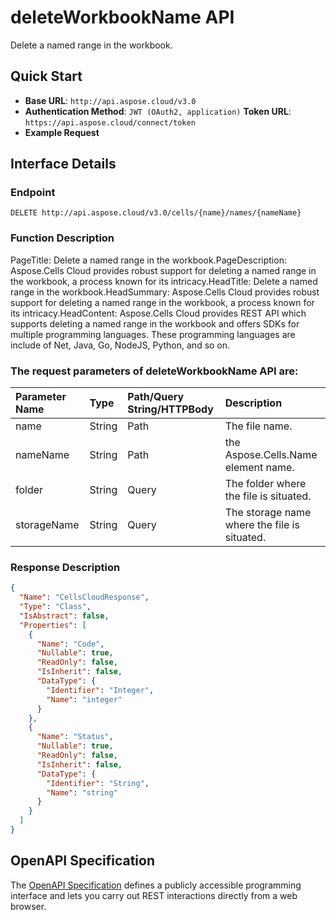 # **deleteWorkbookName API**

Delete a named range in the workbook. 

## **Quick Start**

- **Base URL**: `http://api.aspose.cloud/v3.0`
- **Authentication Method**: `JWT (OAuth2, application)`  **Token URL**: `https://api.aspose.cloud/connect/token`
- **Example Request** 
<script src="https://gist.github.com/aspose-cells-cloud-gists/8a5b324fdf3e574dbd747c1a1e24b05d.js?file=Example30_DeleteWorkbookName.cs"></script>

## **Interface Details**

### **Endpoint** 

```
DELETE http://api.aspose.cloud/v3.0/cells/{name}/names/{nameName}
```

### **Function Description**
PageTitle: Delete a named range in the workbook.PageDescription: Aspose.Cells Cloud provides robust support for deleting a named range in the workbook, a process known for its intricacy.HeadTitle:  Delete a named range in the workbook.HeadSummary: Aspose.Cells Cloud provides robust support for deleting a named range in the workbook, a process known for its intricacy.HeadContent: Aspose.Cells Cloud provides REST API which supports deleting a named range in the workbook and offers SDKs for multiple programming languages. These programming languages are include of Net, Java, Go, NodeJS, Python, and so on.

### The request parameters of **deleteWorkbookName** API are: 

| Parameter Name | Type | Path/Query String/HTTPBody | Description | 
| :- | :- | :- |:- | 
|name|String|Path|The file name.|
|nameName|String|Path|the Aspose.Cells.Name element name.|
|folder|String|Query|The folder where the file is situated.|
|storageName|String|Query|The storage name where the file is situated.|


### **Response Description**
```json
{
  "Name": "CellsCloudResponse",
  "Type": "Class",
  "IsAbstract": false,
  "Properties": [
    {
      "Name": "Code",
      "Nullable": true,
      "ReadOnly": false,
      "IsInherit": false,
      "DataType": {
        "Identifier": "Integer",
        "Name": "integer"
      }
    },
    {
      "Name": "Status",
      "Nullable": true,
      "ReadOnly": false,
      "IsInherit": false,
      "DataType": {
        "Identifier": "String",
        "Name": "string"
      }
    }
  ]
}
```

## OpenAPI Specification

The [OpenAPI Specification](https://reference.aspose.cloud/cells/#/WorkbookController/DeleteWorkbookName) defines a publicly accessible programming interface and lets you carry out REST interactions directly from a web browser.

